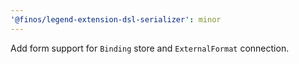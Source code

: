 ```yaml
---
'@finos/legend-extension-dsl-serializer': minor
---
```


Add form support for `Binding` store and `ExternalFormat` connection.
